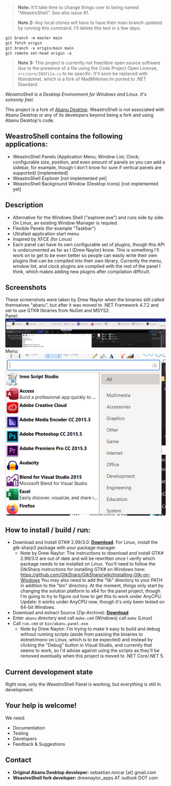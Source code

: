 >**Note:** It'll take time to change things over to being named "WeastroShell". See also issue #1.

>**Note 2:** Any local clones will have to have their main branch updated by running this command. I'll delete this text in a few days.
```
git branch -m master main
git fetch origin
git branch -u origin/main main
git remote set-head origin -a
```

>**Note 3:** This project is currently not free/libre open source software due to the presence of a file using the Code Project Open License, `src/core/INIFile.cs` to be specific. It'll soon be replaced with libinidotnet, which is a fork of MadMilkman.Ini ported to .NET Standard.

*WeastroShell is a Desktop Environment for Windows and Linux. It's extremly fast.*

This project is a fork of [Abanu Desktop](https://github.com/abanu-desktop/abanu). WeastroShell is not associated with Abanu Desktop or any of its developers beyond being a fork and using Abanu Desktop's code.

## WeastroShell contains the following applications:
* WeastroShell Panels (Application Menu; Window List; Clock; configurable size, position, and even amount of panels so you can add a sidebar, for example, though I don't know for sure if vertical panels are supported) [implemented]
* WeastroShell Explorer [not implemented yet]
* WeastroShell Background Window (Desktop Icons) [not implemented yet]

## Description
* Alternative for the Windows Shell ("explorer.exe") and runs side by side. On Linux, an existing Window Manager is requied.
* Flexible Panels (for example "Taskbar")
* Ultrafast application start menu
* Inspired by XFCE (for Linux)
* Each panel can have its own configurable set of plugins, though this API is undocumented as far as I (Drew Naylor) know. This is something I'll work on to get to be even better so people can easily write their own plugins that can be compiled into their own library. Currently the menu, window list, and clock plugins are compiled with the rest of the panel I think, which makes adding new plugins after compilation difficult.

## Screenshots
These screenshots were taken by Drew Naylor when the binaries still called themselves "abanu", but after it was moved to .NET Framework 4.7.2 and set to use GTK# libraries from NuGet and MSYS2.<br>
Panel:<br>
![](/docs/images/weastroshell-panel.png?raw=true)<br>
Menu:<br>
![](/docs/images/weastroshell-menu.png?raw=true)

## How to install / build / run:
* Download and Install GTK# 2.99/3.0: **[Download](https://github.com/mono/gtk-sharp/releases/download/2.99.3/gtk-sharp-2.99.3.msi)**. For Linux, install the gtk-sharp3 package with your package manager.
  * Note by Drew Naylor: The instructions to download and install GTK# 2.99/3.0 are out of date and will be rewritten once I verify which package needs to be installed on Linux. You'll need to follow the GtkSharp instructions for installing GTK# on Windows here: https://github.com/GtkSharp/GtkSharp/wiki/Installing-Gtk-on-Windows You may also need to add the "lib" directory to your PATH in addition to the "bin" directory. At the moment, things only start by changing the solution platform to x64 for the panel project, though I'm going to try to figure out how to get this to work under AnyCPU. Update: it works under AnyCPU now, though it's only been tested on 64-bit Windows.
* Download and extract Source (Zip-Archive): **[Download](https://github.com/DrewNaylor/weastroshell/archive/main.zip)**
* Enter `abanu` directory and call `make.cmd` (Windows) call `make` (Linux)
* Call `run.cmd` or `bin/abanu.panel.exe`
  * Note by Drew Naylor: I'm trying to make it easy to build and debug without running scripts (aside from passing the binaries to dotnet/mono on Linux, which is to be expected) and instead by clicking the "Debug" button in Visual Studio, and currently that seems to work, so I'd advise against using the scripts as they'll be removed eventually when this project is moved to .NET Core/.NET 5.

## Current development state
Right now, only the WeastroShell Panel is working, but everything is still in development.

## Your help is welcome!
We need:
* Documentation
* Testing
* Developers
* Feedback & Suggestions

## Contact
- **Original Abanu Desktop developer:** sebastian.loncar [at] gmail.com<br>
- **WeastroShell fork developer:** drewnaylor_apps AT outlook DOT com
